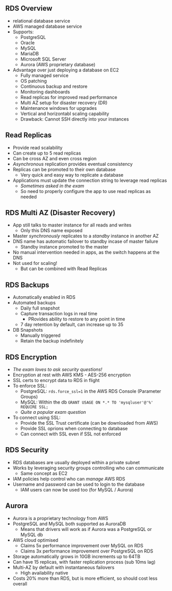 RDS Overview
------------
- relational database service
- AWS managed database service
- Supports:
    - PostgreSQL
    - Oracle
    - MySQL
    - MariaDB
    - Microsoft SQL Server
    - Aurora (AWS proprietary database)
- Advantage over just deploying a database on EC2
    - Fully managed service
    - OS patching
    - Continuous backup and restore
    - Monitoring dashboards
    - Read replicas for improved read performance
    - Multi AZ setup for disaster recovery (DR)
    - Maintenance windows for upgrades
    - Vertical and horizontabl scaling capability
    - Drawback: Cannot SSH directly into your instances

Read Replicas
-------------
- Provide read scalability
- Can create up to 5 read replicas
- Can be cross AZ and even cross region
- *Asynchronous* replication provides eventual consistency
- Replicas can be promoted to their own database
    - Very quick and easy way to replicate a database
- Applications must update the connection string to leverage read replicas
    - *Sometimes asked in the exam*
    - So need to properly configure the app to use read replicas as needed

RDS Multi AZ (Disaster Recovery)
--------------------------------
- App still talks to master instance for all reads and writes
    - Only this DNS name exposed
- Master *synchronously* replicates to a *standby* instance in another AZ
- DNS name has automatic failover to standby incase of master failure
    - Standby instance promoted to the master
- No manual intervention needed in apps, as the switch happens at the DNS
- Not used for scaling!
    - But can be combined with Read Replicas

RDS Backups
-----------
- Automatically enabled in RDS
- Automated backups
    - Daily full snapshot
    - Capture transaction logs in real time
        - PRovides ability to restore to any point in time
    - 7 day retention by default, can increase up to 35
- DB Snapshots
    - Manually triggered
    - Retain the backup indefinitely

RDS Encryption
--------------
- *The exam loves to ask security questions!*
- Encryption at rest with AWS KMS - AES-256 encryption
- SSL certs to encrypt data to RDS in flight
- To enforce SSL:
    - PostgreSQL: `rds.force_ssl=1` in the AWS RDS Console (Parameter Groups)
    - MySQL: Within the db `GRANT USAGE ON *.* TO 'mysqluser'@'%' REQUIRE SSL;`
    - *Quite a popular exam question*
- To connect using SSL:
    - Provide the SSL Trust certificate (can be downloaded from AWS)
    - Provide SSL oprions when connecting to database
    - Can connect with SSL even if SSL not enforced

RDS Security
------------
- RDS databases are usually deployed within a private subnet
- Works by leveraging security groups controlling who can communicate
    - Same concept as EC2
- IAM policies help control who can *manage* AWS RDS
- Username and password can be used to login to the database
    - IAM users can now be used too (for MySQL / Aurora)

Aurora
------
- Aurora is a proprietary technology from AWS
- PostgreSQL and MySQL both supported as AuroraDB
    - Means that drivers will work as if Aurora was a PostgreSQL or MySQL db
- AWS cloud optimised
    - Claims 5x performance improvement over MySQL on RDS
    - Claims 3x performance improvement over PostgreSQL on RDS
- Storage automatically grows in 10GB increments up to 64TB
- Can have 15 replicas, with faster replication process (sub 10ms lag)
- Multi-AZ by default with instantaneous failovers
    - High availability native
- Costs 20% more than RDS, but is more efficient, so should cost less overall
